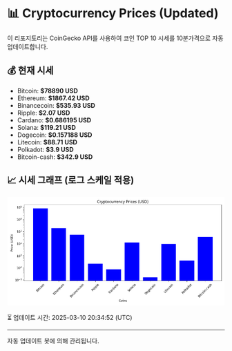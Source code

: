 
# 📊 Cryptocurrency Prices (Updated)

이 리포지토리는 CoinGecko API를 사용하여 코인 TOP 10 시세를 10분가격으로 자동 업데이트합니다.

## 💰 현재 시세
- Bitcoin: **$78890 USD**
- Ethereum: **$1867.42 USD**
- Binancecoin: **$535.93 USD**
- Ripple: **$2.07 USD**
- Cardano: **$0.686195 USD**
- Solana: **$119.21 USD**
- Dogecoin: **$0.157188 USD**
- Litecoin: **$88.71 USD**
- Polkadot: **$3.9 USD**
- Bitcoin-cash: **$342.9 USD**

## 📈 시세 그래프 (로그 스케일 적용)
![Crypto Prices](crypto_prices.png)

⏳ 업데이트 시간: 2025-03-10 20:34:52 (UTC)

---
자동 업데이트 봇에 의해 관리됩니다.
